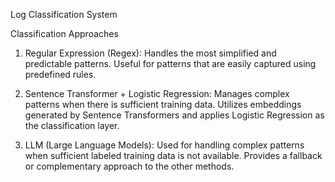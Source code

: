 Log Classification System

Classification Approaches
1. Regular Expression (Regex):
Handles the most simplified and predictable patterns.
Useful for patterns that are easily captured using predefined rules.

2. Sentence Transformer + Logistic Regression:
Manages complex patterns when there is sufficient training data.
Utilizes embeddings generated by Sentence Transformers and applies Logistic Regression as the classification layer.

3. LLM (Large Language Models):
Used for handling complex patterns when sufficient labeled training data is not available.
Provides a fallback or complementary approach to the other methods.
